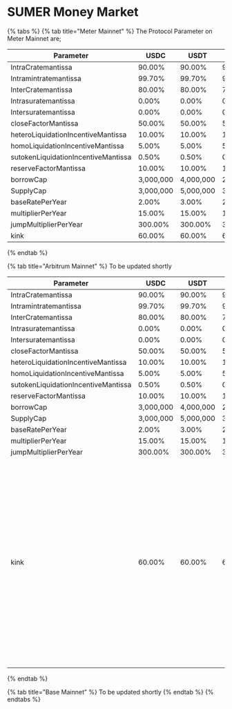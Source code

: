 # SUMER Money Market

{% tabs %}
{% tab title="Meter Mainnet" %}
The Protocol Parameter on Meter Mainnet are;

<table data-full-width="true"><thead><tr><th width="335">Parameter</th><th width="118">USDC</th><th width="124">USDT</th><th>ETH</th><th>BTC</th><th width="129">MTRG</th><th width="114">wstMTRG</th><th width="114">suUSD</th><th>suETH</th></tr></thead><tbody><tr><td>IntraCratemantissa</td><td>90.00%</td><td>90.00%</td><td>90.00%</td><td>90.00%</td><td>80.00%</td><td>80.00%</td><td>0.00%</td><td>0.00%</td></tr><tr><td>Intramintratemantissa</td><td>99.70%</td><td>99.70%</td><td>99.97%</td><td>99.70%</td><td>0.00%</td><td>0.00%</td><td>0.00%</td><td>0.00%</td></tr><tr><td>InterCratemantissa</td><td>80.00%</td><td>80.00%</td><td>75.00%</td><td>70.00%</td><td>30.00%</td><td>30.00%</td><td>0.00%</td><td>0.00%</td></tr><tr><td>Intrasuratemantissa</td><td>0.00%</td><td>0.00%</td><td>0.00%</td><td>0.00%</td><td>0.00%</td><td>0.00%</td><td>40.00%</td><td>40.00%</td></tr><tr><td>Intersuratemantissa</td><td>0.00%</td><td>0.00%</td><td>0.00%</td><td>0.00%</td><td>0.00%</td><td>0.00%</td><td>40.00%</td><td>40.00%</td></tr><tr><td>closeFactorMantissa</td><td>50.00%</td><td>50.00%</td><td>50.00%</td><td>50.00%</td><td>50.00%</td><td>50.00%</td><td></td><td></td></tr><tr><td>heteroLiquidationIncentiveMantissa</td><td>10.00%</td><td>10.00%</td><td>10.00%</td><td>10.00%</td><td>10.00%</td><td>10.00%</td><td></td><td></td></tr><tr><td>homoLiquidationIncentiveMantissa</td><td>5.00%</td><td>5.00%</td><td>5.00%</td><td>5.00%</td><td>5.00%</td><td>5.00%</td><td></td><td></td></tr><tr><td>sutokenLiquidationIncentiveMantissa</td><td>0.50%</td><td>0.50%</td><td>0.50%</td><td>0.50%</td><td>0.50%</td><td>0.50%</td><td></td><td></td></tr><tr><td>reserveFactorMantissa</td><td>10.00%</td><td>10.00%</td><td>10.00%</td><td>10.00%</td><td>10.00%</td><td>10.00%</td><td>10.00%</td><td>10.00%</td></tr><tr><td>borrowCap</td><td>3,000,000</td><td>4,000,000</td><td>2,000</td><td>200</td><td>3,000,000</td><td>3,000,000</td><td>1,000,000</td><td>2,000</td></tr><tr><td>SupplyCap</td><td>3,000,000</td><td>5,000,000</td><td>3,000</td><td>300</td><td>5,000,000</td><td>5,000,000</td><td>1,000,000</td><td>1,500</td></tr><tr><td>baseRatePerYear</td><td>2.00%</td><td>3.00%</td><td>2.00%</td><td>3.00%</td><td>2.00%</td><td>3.00%</td><td></td><td></td></tr><tr><td>multiplierPerYear</td><td>15.00%</td><td>15.00%</td><td>15.00%</td><td>15.00%</td><td>15.00%</td><td>15.00%</td><td></td><td></td></tr><tr><td>jumpMultiplierPerYear</td><td>300.00%</td><td>300.00%</td><td>300.00%</td><td>300.00%</td><td>300.00%</td><td>300.00%</td><td></td><td></td></tr><tr><td>kink</td><td>60.00%</td><td>60.00%</td><td>60.00%</td><td>60.00%</td><td>60.00%</td><td>60.00%</td><td></td><td></td></tr></tbody></table>
{% endtab %}

{% tab title="Arbitrum Mainnet" %}
To be updated shortly

| Parameter                           | USDC      | USDT      | ETH     | BTC     | MTRG      | wstMTRG   | suUSD     | suETH                                                                                                                                                                                                                                                                                                                                                                                                                                                                                                                                                                                                                                                                                                                                                                                                                                                                                                                                                                                                                                                                                                                                                                                                                                                                                                                                                                                                                                                                                                                                                                                                                                                                                                                                                                                                                                                                                                                                                                                                                                                                                                                                                                                                                                                                                                                                                                                                                                                                                                                                                                                                                                                                                                 |
| ----------------------------------- | --------- | --------- | ------- | ------- | --------- | --------- | --------- | ----------------------------------------------------------------------------------------------------------------------------------------------------------------------------------------------------------------------------------------------------------------------------------------------------------------------------------------------------------------------------------------------------------------------------------------------------------------------------------------------------------------------------------------------------------------------------------------------------------------------------------------------------------------------------------------------------------------------------------------------------------------------------------------------------------------------------------------------------------------------------------------------------------------------------------------------------------------------------------------------------------------------------------------------------------------------------------------------------------------------------------------------------------------------------------------------------------------------------------------------------------------------------------------------------------------------------------------------------------------------------------------------------------------------------------------------------------------------------------------------------------------------------------------------------------------------------------------------------------------------------------------------------------------------------------------------------------------------------------------------------------------------------------------------------------------------------------------------------------------------------------------------------------------------------------------------------------------------------------------------------------------------------------------------------------------------------------------------------------------------------------------------------------------------------------------------------------------------------------------------------------------------------------------------------------------------------------------------------------------------------------------------------------------------------------------------------------------------------------------------------------------------------------------------------------------------------------------------------------------------------------------------------------------------------------------------------- |
| IntraCratemantissa                  | 90.00%    | 90.00%    | 90.00%  | 90.00%  | 80.00%    | 80.00%    | 0.00%     | 0.00%                                                                                                                                                                                                                                                                                                                                                                                                                                                                                                                                                                                                                                                                                                                                                                                                                                                                                                                                                                                                                                                                                                                                                                                                                                                                                                                                                                                                                                                                                                                                                                                                                                                                                                                                                                                                                                                                                                                                                                                                                                                                                                                                                                                                                                                                                                                                                                                                                                                                                                                                                                                                                                                                                                 |
| Intramintratemantissa               | 99.70%    | 99.70%    | 99.97%  | 99.70%  | 0.00%     | 0.00%     | 0.00%     | 0.00%                                                                                                                                                                                                                                                                                                                                                                                                                                                                                                                                                                                                                                                                                                                                                                                                                                                                                                                                                                                                                                                                                                                                                                                                                                                                                                                                                                                                                                                                                                                                                                                                                                                                                                                                                                                                                                                                                                                                                                                                                                                                                                                                                                                                                                                                                                                                                                                                                                                                                                                                                                                                                                                                                                 |
| InterCratemantissa                  | 80.00%    | 80.00%    | 75.00%  | 70.00%  | 30.00%    | 30.00%    | 0.00%     | 0.00%                                                                                                                                                                                                                                                                                                                                                                                                                                                                                                                                                                                                                                                                                                                                                                                                                                                                                                                                                                                                                                                                                                                                                                                                                                                                                                                                                                                                                                                                                                                                                                                                                                                                                                                                                                                                                                                                                                                                                                                                                                                                                                                                                                                                                                                                                                                                                                                                                                                                                                                                                                                                                                                                                                 |
| Intrasuratemantissa                 | 0.00%     | 0.00%     | 0.00%   | 0.00%   | 0.00%     | 0.00%     | 40.00%    | 40.00%                                                                                                                                                                                                                                                                                                                                                                                                                                                                                                                                                                                                                                                                                                                                                                                                                                                                                                                                                                                                                                                                                                                                                                                                                                                                                                                                                                                                                                                                                                                                                                                                                                                                                                                                                                                                                                                                                                                                                                                                                                                                                                                                                                                                                                                                                                                                                                                                                                                                                                                                                                                                                                                                                                |
| Intersuratemantissa                 | 0.00%     | 0.00%     | 0.00%   | 0.00%   | 0.00%     | 0.00%     | 40.00%    | 40.00%                                                                                                                                                                                                                                                                                                                                                                                                                                                                                                                                                                                                                                                                                                                                                                                                                                                                                                                                                                                                                                                                                                                                                                                                                                                                                                                                                                                                                                                                                                                                                                                                                                                                                                                                                                                                                                                                                                                                                                                                                                                                                                                                                                                                                                                                                                                                                                                                                                                                                                                                                                                                                                                                                                |
| closeFactorMantissa                 | 50.00%    | 50.00%    | 50.00%  | 50.00%  | 50.00%    | 50.00%    |           |                                                                                                                                                                                                                                                                                                                                                                                                                                                                                                                                                                                                                                                                                                                                                                                                                                                                                                                                                                                                                                                                                                                                                                                                                                                                                                                                                                                                                                                                                                                                                                                                                                                                                                                                                                                                                                                                                                                                                                                                                                                                                                                                                                                                                                                                                                                                                                                                                                                                                                                                                                                                                                                                                                       |
| heteroLiquidationIncentiveMantissa  | 10.00%    | 10.00%    | 10.00%  | 10.00%  | 10.00%    | 10.00%    |           |                                                                                                                                                                                                                                                                                                                                                                                                                                                                                                                                                                                                                                                                                                                                                                                                                                                                                                                                                                                                                                                                                                                                                                                                                                                                                                                                                                                                                                                                                                                                                                                                                                                                                                                                                                                                                                                                                                                                                                                                                                                                                                                                                                                                                                                                                                                                                                                                                                                                                                                                                                                                                                                                                                       |
| homoLiquidationIncentiveMantissa    | 5.00%     | 5.00%     | 5.00%   | 5.00%   | 5.00%     | 5.00%     |           |                                                                                                                                                                                                                                                                                                                                                                                                                                                                                                                                                                                                                                                                                                                                                                                                                                                                                                                                                                                                                                                                                                                                                                                                                                                                                                                                                                                                                                                                                                                                                                                                                                                                                                                                                                                                                                                                                                                                                                                                                                                                                                                                                                                                                                                                                                                                                                                                                                                                                                                                                                                                                                                                                                       |
| sutokenLiquidationIncentiveMantissa | 0.50%     | 0.50%     | 0.50%   | 0.50%   | 0.50%     | 0.50%     |           |                                                                                                                                                                                                                                                                                                                                                                                                                                                                                                                                                                                                                                                                                                                                                                                                                                                                                                                                                                                                                                                                                                                                                                                                                                                                                                                                                                                                                                                                                                                                                                                                                                                                                                                                                                                                                                                                                                                                                                                                                                                                                                                                                                                                                                                                                                                                                                                                                                                                                                                                                                                                                                                                                                       |
| reserveFactorMantissa               | 10.00%    | 10.00%    | 10.00%  | 10.00%  | 10.00%    | 10.00%    | 10.00%    | 10.00%                                                                                                                                                                                                                                                                                                                                                                                                                                                                                                                                                                                                                                                                                                                                                                                                                                                                                                                                                                                                                                                                                                                                                                                                                                                                                                                                                                                                                                                                                                                                                                                                                                                                                                                                                                                                                                                                                                                                                                                                                                                                                                                                                                                                                                                                                                                                                                                                                                                                                                                                                                                                                                                                                                |
| borrowCap                           | 3,000,000 | 4,000,000 | 2,000   | 200     | 3,000,000 | 3,000,000 | 1,000,000 | 2,000                                                                                                                                                                                                                                                                                                                                                                                                                                                                                                                                                                                                                                                                                                                                                                                                                                                                                                                                                                                                                                                                                                                                                                                                                                                                                                                                                                                                                                                                                                                                                                                                                                                                                                                                                                                                                                                                                                                                                                                                                                                                                                                                                                                                                                                                                                                                                                                                                                                                                                                                                                                                                                                                                                 |
| SupplyCap                           | 3,000,000 | 5,000,000 | 3,000   | 300     | 5,000,000 | 5,000,000 | 1,000,000 | 1,500                                                                                                                                                                                                                                                                                                                                                                                                                                                                                                                                                                                                                                                                                                                                                                                                                                                                                                                                                                                                                                                                                                                                                                                                                                                                                                                                                                                                                                                                                                                                                                                                                                                                                                                                                                                                                                                                                                                                                                                                                                                                                                                                                                                                                                                                                                                                                                                                                                                                                                                                                                                                                                                                                                 |
| baseRatePerYear                     | 2.00%     | 3.00%     | 2.00%   | 3.00%   | 2.00%     | 3.00%     |           |                                                                                                                                                                                                                                                                                                                                                                                                                                                                                                                                                                                                                                                                                                                                                                                                                                                                                                                                                                                                                                                                                                                                                                                                                                                                                                                                                                                                                                                                                                                                                                                                                                                                                                                                                                                                                                                                                                                                                                                                                                                                                                                                                                                                                                                                                                                                                                                                                                                                                                                                                                                                                                                                                                       |
| multiplierPerYear                   | 15.00%    | 15.00%    | 15.00%  | 15.00%  | 15.00%    | 15.00%    |           |                                                                                                                                                                                                                                                                                                                                                                                                                                                                                                                                                                                                                                                                                                                                                                                                                                                                                                                                                                                                                                                                                                                                                                                                                                                                                                                                                                                                                                                                                                                                                                                                                                                                                                                                                                                                                                                                                                                                                                                                                                                                                                                                                                                                                                                                                                                                                                                                                                                                                                                                                                                                                                                                                                       |
| jumpMultiplierPerYear               | 300.00%   | 300.00%   | 300.00% | 300.00% | 300.00%   | 300.00%   |           |                                                                                                                                                                                                                                                                                                                                                                                                                                                                                                                                                                                                                                                                                                                                                                                                                                                                                                                                                                                                                                                                                                                                                                                                                                                                                                                                                                                                                                                                                                                                                                                                                                                                                                                                                                                                                                                                                                                                                                                                                                                                                                                                                                                                                                                                                                                                                                                                                                                                                                                                                                                                                                                                                                       |
| kink                                | 60.00%    | 60.00%    | 60.00%  | 60.00%  | 60.00%    | 60.00%    |           | <p></p><table><thead><tr><th>Parameter</th><th>USDC</th><th>USDT</th><th>ETH</th><th>BTC</th><th>MTRG</th><th>wstMTRG</th><th>suUSD</th><th>suETH</th></tr></thead><tbody><tr><td>IntraCratemantissa</td><td>90.00%</td><td>90.00%</td><td>90.00%</td><td>90.00%</td><td>80.00%</td><td>80.00%</td><td>0.00%</td><td>0.00%</td></tr><tr><td>Intramintratemantissa</td><td>99.70%</td><td>99.70%</td><td>99.97%</td><td>99.70%</td><td>0.00%</td><td>0.00%</td><td>0.00%</td><td>0.00%</td></tr><tr><td>InterCratemantissa</td><td>80.00%</td><td>80.00%</td><td>75.00%</td><td>70.00%</td><td>30.00%</td><td>30.00%</td><td>0.00%</td><td>0.00%</td></tr><tr><td>Intrasuratemantissa</td><td>0.00%</td><td>0.00%</td><td>0.00%</td><td>0.00%</td><td>0.00%</td><td>0.00%</td><td>40.00%</td><td>40.00%</td></tr><tr><td>Intersuratemantissa</td><td>0.00%</td><td>0.00%</td><td>0.00%</td><td>0.00%</td><td>0.00%</td><td>0.00%</td><td>40.00%</td><td>40.00%</td></tr><tr><td>closeFactorMantissa</td><td>50.00%</td><td>50.00%</td><td>50.00%</td><td>50.00%</td><td>50.00%</td><td>50.00%</td><td></td><td></td></tr><tr><td>heteroLiquidationIncentiveMantissa</td><td>10.00%</td><td>10.00%</td><td>10.00%</td><td>10.00%</td><td>10.00%</td><td>10.00%</td><td></td><td></td></tr><tr><td>homoLiquidationIncentiveMantissa</td><td>5.00%</td><td>5.00%</td><td>5.00%</td><td>5.00%</td><td>5.00%</td><td>5.00%</td><td></td><td></td></tr><tr><td>sutokenLiquidationIncentiveMantissa</td><td>0.50%</td><td>0.50%</td><td>0.50%</td><td>0.50%</td><td>0.50%</td><td>0.50%</td><td></td><td></td></tr><tr><td>reserveFactorMantissa</td><td>10.00%</td><td>10.00%</td><td>10.00%</td><td>10.00%</td><td>10.00%</td><td>10.00%</td><td>10.00%</td><td>10.00%</td></tr><tr><td>borrowCap</td><td>3,000,000</td><td>4,000,000</td><td>2,000</td><td>200</td><td>3,000,000</td><td>3,000,000</td><td>1,000,000</td><td>2,000</td></tr><tr><td>SupplyCap</td><td>3,000,000</td><td>5,000,000</td><td>3,000</td><td>300</td><td>5,000,000</td><td>5,000,000</td><td>1,000,000</td><td>1,500</td></tr><tr><td>baseRatePerYear</td><td>2.00%</td><td>3.00%</td><td>2.00%</td><td>3.00%</td><td>2.00%</td><td>3.00%</td><td></td><td></td></tr><tr><td>multiplierPerYear</td><td>15.00%</td><td>15.00%</td><td>15.00%</td><td>15.00%</td><td>15.00%</td><td>15.00%</td><td></td><td></td></tr><tr><td>jumpMultiplierPerYear</td><td>300.00%</td><td>300.00%</td><td>300.00%</td><td>300.00%</td><td>300.00%</td><td>300.00%</td><td></td><td></td></tr><tr><td>kink</td><td>60.00%</td><td>60.00%</td><td>60.00%</td><td>60.00%</td><td>60.00%</td><td>60.00%</td><td></td><td></td></tr></tbody></table> |
{% endtab %}

{% tab title="Base Mainnet" %}
To be updated shortly
{% endtab %}
{% endtabs %}


